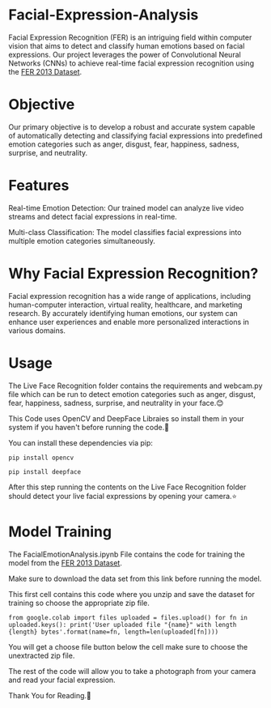 # Facial-Expression-Analysis
Facial Expression Recognition (FER) is an intriguing field within computer vision that aims to detect and classify human emotions based on facial expressions. Our project leverages the power of Convolutional Neural Networks (CNNs) to achieve real-time facial expression recognition using the [FER 2013 Dataset](https://www.kaggle.com/datasets/msambare/fer2013).

# Objective
Our primary objective is to develop a robust and accurate system capable of automatically detecting and classifying facial expressions into predefined emotion categories such as anger, disgust, fear, happiness, sadness, surprise, and neutrality.

# Features
Real-time Emotion Detection: Our trained model can analyze live video streams and detect facial expressions in real-time.

Multi-class Classification: The model classifies facial expressions into multiple emotion categories simultaneously.

# Why Facial Expression Recognition?
Facial expression recognition has a wide range of applications, including human-computer interaction, virtual reality, healthcare, and marketing research. By accurately identifying human emotions, our system can enhance user experiences and enable more personalized interactions in various domains.

# Usage
The Live Face Recognition folder contains the requirements and webcam.py file which can be run to detect emotion categories such as anger, disgust, fear, happiness, sadness, surprise, and neutrality in your face.😊

This Code uses OpenCV and DeepFace Libraies so install them in your system if you haven't before running the code.🚀

You can install these dependencies via pip:

`pip install opencv`

`pip install deepface`

After this step running the contents on the Live Face Recognition folder should detect your live facial expressions by opening your camera.⭐

# Model Training 
The FacialEmotionAnalysis.ipynb File contains the code for training the model from the  [FER 2013 Dataset](https://www.kaggle.com/datasets/msambare/fer2013).

Make sure to download the data set from this link before running the model.

This first cell contains this code where you unzip and save the dataset for training so choose the appropriate zip file.

`from google.colab import files
uploaded = files.upload()
for fn in uploaded.keys():
  print('User uploaded file "{name}" with length {length} bytes'.format(name=fn, length=len(uploaded[fn])))`

You will get a choose file button below the cell make sure to choose the unextracted zip file.

The rest of the code will allow you to take a photograph from your camera and read your facial expression.

Thank You for Reading.💙
